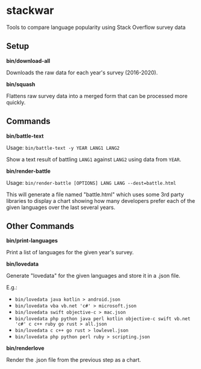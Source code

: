 # stackwar
Tools to compare language popularity using Stack Overflow survey data

## Setup

**bin/download-all**

Downloads the raw data for each year's survey (2016-2020).

**bin/squash**

Flattens raw survey data into a merged form that can be processed more quickly.

## Commands

**bin/battle-text**

Usage: `bin/battle-text -y YEAR LANG1 LANG2`

Show a text result of battling `LANG1` against `LANG2` using data from `YEAR`.

**bin/render-battle**

Usage: `bin/render-battle [OPTIONS] LANG LANG --dest=battle.html`

This will generate a file named "battle.html" which uses some 3rd party
libraries to display a chart showing how many developers prefer each of the
given languages over the last several years.


## Other Commands

**bin/print-languages**

Print a list of languages for the given year's survey.


**bin/lovedata**

Generate "lovedata" for the given languages and store it in a .json file.

E.g.:

* `bin/lovedata java kotlin > android.json`
* `bin/lovedata vba vb.net 'c#' > microsoft.json`
* `bin/lovedata swift objective-c > mac.json`
* `bin/lovedata php python java perl kotlin objective-c swift vb.net 'c#' c c++ ruby go rust > all.json`
* `bin/lovedata c c++ go rust > lowlevel.json`
* `bin/lovedata php python perl ruby > scripting.json`

**bin/renderlove**

Render the .json file from the previous step as a chart.

